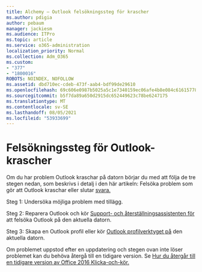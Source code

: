 ```yaml
---
title: Alchemy – Outlook felsökningssteg för krascher
ms.author: pdigia
author: pebaum
manager: jackiesm
ms.audience: ITPro
ms.topic: article
ms.service: o365-administration
localization_priority: Normal
ms.collection: Adm_O365
ms.custom:
- "377"
- "1800016"
ROBOTS: NOINDEX, NOFOLLOW
ms.assetid: dbd710ec-cdeb-473f-aab4-bdf99de29610
ms.openlocfilehash: 69c606e0987b5025a5c1e7340159ec06afe4b8e084c61615778a90114f9b4ecb
ms.sourcegitcommit: b5f7da89a650d2915dc652449623c78be6247175
ms.translationtype: MT
ms.contentlocale: sv-SE
ms.lasthandoff: 08/05/2021
ms.locfileid: "53933699"
---
```

# <a name="outlook-crash-troubleshooting-steps"></a>Felsökningssteg för Outlook-krascher

Om du har problem Outlook kraschar på datorn börjar du med att följa de tre stegen nedan, som beskrivs i detalj i den här artikeln: Felsöka problem som gör att Outlook kraschar eller slutar [svara.](https://docs.microsoft.com/exchange/troubleshoot/outlook-crashes/crash-issues)
  
Steg 1: Undersöka möjliga problem med tillägg.
  
Steg 2: Reparera Outlook och kör [Support- och återställningsassistenten för](https://aka.ms/SaRA-OutlookWontStart) att felsöka Outlook på den aktuella datorn.
  
Steg 3: Skapa en Outlook profil eller kör [Outlook profilverktyget på](https://aka.ms/SaRA-OutlookSetupProfile) den aktuella datorn.
  
Om problemet uppstod efter en uppdatering och stegen ovan inte löser problemet kan du behöva återgå till en tidigare version. Se [Hur du återgår till en tidigare version av Office 2016 Klicka-och-kör.](https://support.microsoft.com/help/2770432)
  
